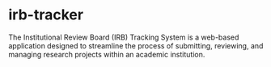 # irb-tracker
The Institutional Review Board (IRB) Tracking System is a web-based application designed to streamline the process of submitting, reviewing, and managing research projects within an academic institution.
